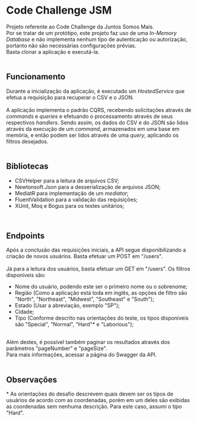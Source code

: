# Code Challenge JSM
Projeto referente ao Code Challenge da Juntos Somos Mais.<br/>
Por se tratar de um protótipo, este projeto faz uso de uma *In-Memory Database* e não implementa nenhum tipo de autenticação ou autorização, portanto não são necessárias configurações prévias. <br/>
Basta clonar a aplicação e executá-la.
<br/>
<br/>

## Funcionamento
Durante a inicialização da aplicação, é executado um *HostedService* que efetua a requisição para recuperar o CSV e o JSON.
<br/>
<br/>
A aplicação implementa o padrão CQRS, recebendo solicitações através de *commands* e *queries* e efetuando o processamento através de seus respectivos *handlers*.
Sendo assim, os dados do CSV e do JSON são lidos através da execução de um *command*, armazenados em uma base em memória, e então podem ser lidos através de uma *query*, aplicando os filtros desejados.
<br/>
<br/>

## Bibliotecas
- CSVHelper para a leitura de arquivos CSV;<br/>
- Newtonsoft.Json para a desserialização de arquivos JSON;<br/>
- MediatR para implementação de um *mediator*;
- FluentValidation para a validação das requisições;<br/>
- XUnit, Moq e Bogus para os testes unitários;
<br/>

## Endpoints
Após a conclusão das requisições iniciais, a API segue disponibilizando a criação de novos usuários. Basta efetuar um POST em "/users".
<br/>
<br/>
Já para a leitura dos usuários, basta efetuar um GET em "/users". Os filtros disponíveis são:
- Nome do usuário, podendo este ser o primeiro nome ou o sobrenome;
- Região (Como a aplicação está toda em inglês, as opções de filtro são "North", "Northeast", "Midwest", "Southeast" e "South");
- Estado (Usar a abreviação, exemplo "SP");
- Cidade;
- Tipo (Conforme descrito nas orientações do teste, os tipos disponíveis são "Special", "Normal", "Hard"* e "Laborious");
<br/>
Além destes, é possível também paginar os resultados através dos parâmetros "pageNumber" e "pageSize".<br/>
Para mais informações, acessar a página do Swagger da API.
<br/>
<br/>

## Observações
\* As orientações do desafio descrevem quais devem ser os tipos de usuários de acordo com as coordenadas, porém em um deles são exibidas as coordenadas sem nenhuma descrição. Para este caso, assumi o tipo "Hard".
<br/>

